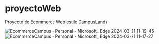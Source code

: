 # proyectoWeb
Proyecto de Ecommerce Web estilo CampusLands

![EcommerceCampus - Personal - Microsoft_ Edge 2024-03-21 11-19-45](https://github.com/AndresCaste2001/proyectoWeb/assets/143757955/19c6856c-c593-437e-8329-8c5152fadaa7)
![EcommerceCampus - Personal - Microsoft_ Edge 2024-03-21 11-17-27](https://github.com/AndresCaste2001/proyectoWeb/assets/143757955/066fb2fe-e958-4e86-bf27-81dac24bba5f)

